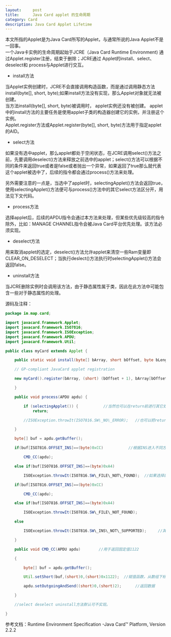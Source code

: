 ```yaml
---
layout:     post
title:      Java Card applet 的生命周期
category: Card
description: Java Card Applet Lifetime
---
```


本文所指的Applet是为Java Card所写的Applet，与通常所说的Java Applet不是一回事。  
一个Java卡实例的生命周期起始于JCRE（Java Card Runtime Environment) 通过Applet.register注册，结束于删除；JCRE通过 Applet的install、select、 deselect和 process与Applet进行交互。  

  * install方法  

当Applet实例创建时，JCRE不会直接调用构造函数，而是通过调用静态方法install(byte[], short, byte);如果install方法没有实现，那么Applet对象就无法被创建。  
当方法install(byte[], short, byte)被调用时， applet实例还没有被创建。 applet中的install方法的主要任务是使用applet子类的构造器创建它的实例，并注册这个实例。  
Applet.register方法或Applet.register(byte[], short, byte)方法用于指定applet的AID。  

  * select方法  

如果没有选中applet，那么applet都处于空闲状态，在JCRE调用select()方法之前，先要调用deselect()方法来释放之前选中的applet；select()方法可以根据不同的条件来返回true或者是false或者抛出一个异常，如果返回了true那么就代表这个applet被选中了，后续的指令都会通过process()方法来处理。

另外需要注意的一点是，当选中了applet时，selectingApplet()方法会返回true，使用selectingApplet()方法便可与process()方法中的其它select方法区分开，用法见下文代码。  

  * process方法  

选择applet后，后续的APDU指令会通过本方法来处理，但某些优先级较高的指令除外，比如：MANAGE CHANNEL指令会被Java Card平台优先处理。该方法必须实现。  

  * deselect方法  

用来取消applet的选定，deselect()方法允许applet来清空一些Ram变量即CLEAR\_ON\_DESELECT；当执行deslect()方法执行时selectingApplet()方法会返回false。  

  * uninstall方法  

当JCRE删除实例时会调用该方法，由于静态属性属于类，因此在此方法中可能包含一些对于静态属性的处理。  


源码及注释：  
``` java
package im.map.card;

import javacard.framework.Applet;  
import javacard.framework.ISO7816;  
import javacard.framework.ISOException;  
import javacard.framework.APDU;  
import javacard.framework.Util;  

public class myCard extends Applet {

	public static void install(byte[] bArray, short bOffset, byte bLength) {     

	// GP-compliant JavaCard applet registration

	new myCard().register(bArray, (short) (bOffset + 1), bArray[bOffset]);

	}

	public void process(APDU apdu) {

		if (selectingApplet()) {           //当然也可以在return前进行其它处理使其返回FCI+SW，默认只返回SW。
			return;

		//ISOException.throwIt(ISO7816.SW\_NO\_ERROR);   //也可以把return屏蔽，把这一行放开，作用一样，便于理解。

	}	

	byte[] buf = apdu.getBuffer();

	if(buf[ISO7816.OFFSET_INS]==(byte)0xCC)           //根据INS进入不同方法

		CMD_CC(apdu);

	else if(buf[ISO7816.OFFSET_INS]==(byte)0xA4)

		ISOException.throwIt(ISO7816.SW\_FILE\_NOT\_FOUND);  //如果选择的不是applet并且进入了该process则返回6A82，即SW\_FILE\_NOT\_FOUND

	if(buf[ISO7816.OFFSET_INS]==(byte)0xCC)

		CMD_CC(apdu);

	else if(buf[ISO7816.OFFSET_INS]==(byte)0xA4)

		ISOException.throwIt(ISO7816.SW\_FILE\_NOT_FOUND);

	else

		ISOException.throwIt(ISO7816.SW\_INS\_NOT\_SUPPORTED);     //其它进入process的INS返回6D00，即SW\_INS\_NOT\_SUPPORTED

	}

	public void CMD_CC(APDU apdu)        //用于返回固定值1122

	{

		byte[] buf = apdu.getBuffer();

		Util.setShort(buf,(short)0,(short)0x1122);  //赋值函数，从数组下标0开始，复制两字节的数据0x1122给buf

		apdu.setOutgoingAndSend((short)0,(short)2);      //返回数据

	}

	//select deselect uninstall方法默认可不实现。

}
``` 

参考文档：Runtime Environment Specification -Java Card™ Platform, Version 2.2.2  
